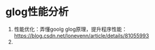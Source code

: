 # glog性能分析

1. 性能优化：弄懂goolg glog原理，提升程序性能：<https://blog.csdn.net/lonevenn/article/details/81055993>
2.

